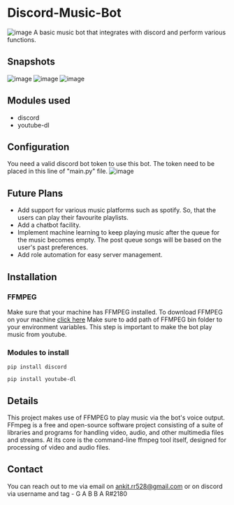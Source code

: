 # Discord-Music-Bot
![image](https://user-images.githubusercontent.com/35624536/163665220-f25d3dce-83f7-4bab-a74c-aeec9534c2ea.png)
A basic music bot that integrates with discord and perform various functions.

## Snapshots
![image](https://user-images.githubusercontent.com/35624536/163665935-54d75087-7ae8-4187-b598-6fa95cfe96e7.png)
![image](https://user-images.githubusercontent.com/35624536/163665945-d5f8b095-47f1-4190-9d1b-208acbb04a8f.png)
![image](https://user-images.githubusercontent.com/35624536/163665957-9614cc99-ef6a-4c87-a368-7ffe5968c582.png)


## Modules used
- discord
- youtube-dl

## Configuration
You need a valid discord bot token to use this bot.
The token need to be placed in this line of "main.py" file.
![image](https://user-images.githubusercontent.com/35624536/163665356-86a8cebb-3efc-4648-a69d-06579a80b03c.png)

## Future Plans
- Add support for various music platforms such as spotify. So, that the users can play their favourite playlists.
- Add a chatbot facility.
- Implement machine learning to keep playing music after the queue for the music becomes empty. The post queue songs will be based on the user's past preferences.
- Add role automation for easy server management.

## Installation
### FFMPEG
Make sure that your machine has FFMPEG installed.
To download FFMPEG on your machine [click here](https://ffmpeg.org/download.html)
Make sure to add path of FFMPEG bin folder to your environment variables. This step is important to make the bot play music from youtube.

### Modules to install
```
pip install discord
```
```
pip install youtube-dl
```
## Details
This project makes use of FFMPEG to play music via the bot's voice output.
FFmpeg is a free and open-source software project consisting of a suite of libraries and programs for handling video, audio, and other multimedia files and streams. 
At its core is the command-line ffmpeg tool itself, designed for processing of video and audio files.

## Contact
You can reach out to me via email on ankit.rr528@gmail.com
or on discord via username and tag - G A B B A R#2180
